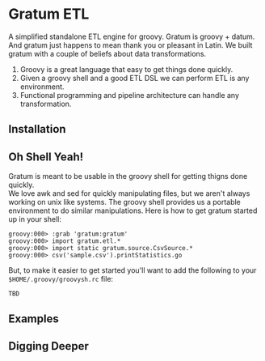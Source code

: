 # Gratum ETL
A simplified standalone ETL engine for groovy.  Gratum is groovy + datum.
And gratum just happens to mean thank you or pleasant in Latin.  We built 
gratum with a couple of beliefs about data transformations.

1. Groovy is a great language that easy to get things done quickly.
2. Given a groovy shell and a good ETL DSL we can perform ETL is any environment.
3. Functional programming and pipeline architecture can handle any transformation.

## Installation

## Oh Shell Yeah!

Gratum is meant to be usable in the groovy shell for getting thigns done quickly.  
We love awk and sed for quickly manipulating files, but we aren't always working on 
unix like systems.  The groovy shell provides us a portable environment to do similar
manipulations.  Here is how to get gratum started up in your shell:

    groovy:000> :grab 'gratum:gratum'
    groovy:000> import gratum.etl.*
    groovy:000> import static gratum.source.CsvSource.*
    groovy:000> csv('sample.csv').printStatistics.go

But, to make it easier to get started you'll want to add the following to your 
`$HOME/.groovy/groovysh.rc` file:

    TBD

## Examples


## Digging Deeper